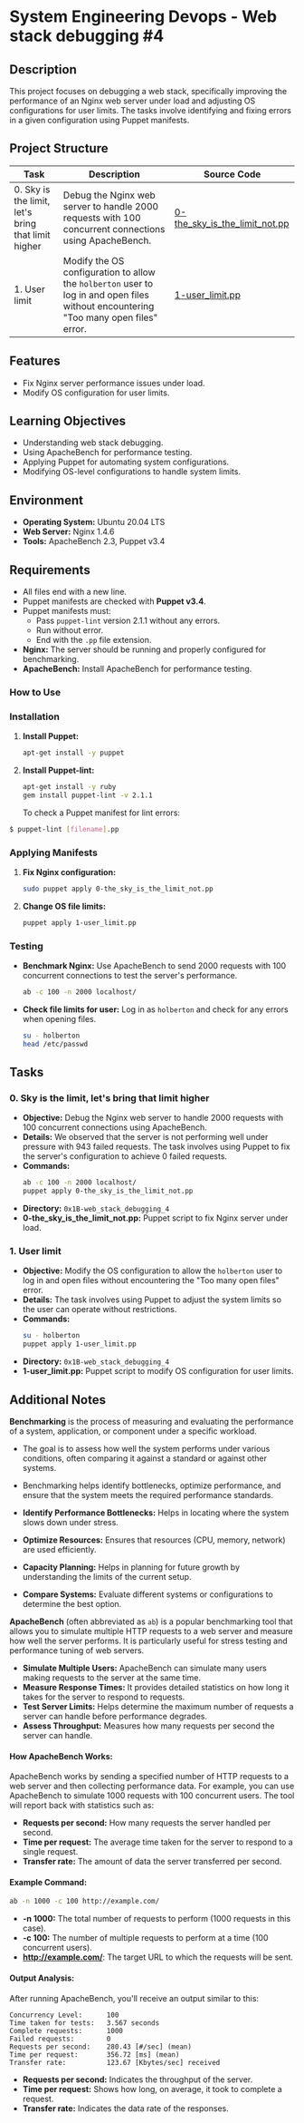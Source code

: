 # System Engineering Devops - Web stack debugging #4

## Description
This project focuses on debugging a web stack, specifically improving the performance of an Nginx web server under load and adjusting OS configurations for user limits. The tasks involve identifying and fixing errors in a given configuration using Puppet manifests.

## Project Structure
| Task                               | Description                                                                 | Source Code                                |
|------------------------------------|-----------------------------------------------------------------------------|--------------------------------------------|
| 0. Sky is the limit, let's bring that limit higher | Debug the Nginx web server to handle 2000 requests with 100 concurrent connections using ApacheBench. | [0-the_sky_is_the_limit_not.pp](./0-the_sky_is_the_limit_not.pp)           |
| 1. User limit                      | Modify the OS configuration to allow the `holberton` user to log in and open files without encountering "Too many open files" error. | [1-user_limit.pp](./1-user_limit.pp)                          |

## Features
- Fix Nginx server performance issues under load.
- Modify OS configuration for user limits.

## Learning Objectives

- Understanding web stack debugging.
- Using ApacheBench for performance testing.
- Applying Puppet for automating system configurations.
- Modifying OS-level configurations to handle system limits.

## Environment

- **Operating System:** Ubuntu 20.04 LTS
- **Web Server:** Nginx 1.4.6
- **Tools:** ApacheBench 2.3, Puppet v3.4

## Requirements
- All files end with a new line.
- Puppet manifests are checked with **Puppet v3.4**.
- Puppet manifests must:
  - Pass `puppet-lint` version 2.1.1 without any errors.
  - Run without error.
  - End with the `.pp` file extension.
- **Nginx:** The server should be running and properly configured for benchmarking.
- **ApacheBench:** Install ApacheBench for performance testing.

### How to Use
### Installation

1. **Install Puppet:**
   ```bash
   apt-get install -y puppet
   ```

2. **Install Puppet-lint:**
   ```bash
   apt-get install -y ruby
   gem install puppet-lint -v 2.1.1
   ```
   To check a Puppet manifest for lint errors:

  ```bash
  $ puppet-lint [filename].pp
  ```

### Applying Manifests

1. **Fix Nginx configuration:**
   ```bash
   sudo puppet apply 0-the_sky_is_the_limit_not.pp
   ```

2. **Change OS file limits:**
   ```bash
   puppet apply 1-user_limit.pp
   ```

### Testing

- **Benchmark Nginx:**
  Use ApacheBench to send 2000 requests with 100 concurrent connections to test the server's performance.
  ```bash
  ab -c 100 -n 2000 localhost/
  ```

- **Check file limits for user:**
  Log in as `holberton` and check for any errors when opening files.
  ```bash
  su - holberton
  head /etc/passwd
  ```
## Tasks

### 0. Sky is the limit, let's bring that limit higher
- **Objective:** Debug the Nginx web server to handle 2000 requests with 100 concurrent connections using ApacheBench.
- **Details:** We observed that the server is not performing well under pressure with 943 failed requests. The task involves using Puppet to fix the server's configuration to achieve 0 failed requests.
- **Commands:**
  ```bash
  ab -c 100 -n 2000 localhost/
  puppet apply 0-the_sky_is_the_limit_not.pp
  ```
- **Directory:** `0x1B-web_stack_debugging_4`
- **0-the_sky_is_the_limit_not.pp:** Puppet script to fix Nginx server under load.

### 1. User limit
- **Objective:** Modify the OS configuration to allow the `holberton` user to log in and open files without encountering the "Too many open files" error.
- **Details:** The task involves using Puppet to adjust the system limits so the user can operate without restrictions.
- **Commands:**
  ```bash
  su - holberton
  puppet apply 1-user_limit.pp
  ```
- **Directory:** `0x1B-web_stack_debugging_4`
- **1-user_limit.pp:** Puppet script to modify OS configuration for user limits.

## Additional Notes
**Benchmarking** is the process of measuring and evaluating the performance of a system, application, or component under a specific workload.
- The goal is to assess how well the system performs under various conditions, often comparing it against a standard or against other systems.
- Benchmarking helps identify bottlenecks, optimize performance, and ensure that the system meets the required performance standards.

- **Identify Performance Bottlenecks:** Helps in locating where the system slows down under stress.
- **Optimize Resources:** Ensures that resources (CPU, memory, network) are used efficiently.
- **Capacity Planning:** Helps in planning for future growth by understanding the limits of the current setup.
- **Compare Systems:** Evaluate different systems or configurations to determine the best option.

**ApacheBench** (often abbreviated as `ab`) is a popular benchmarking tool that allows you to simulate multiple HTTP requests to a web server and measure how well the server performs. It is particularly useful for stress testing and performance tuning of web servers.

- **Simulate Multiple Users:** ApacheBench can simulate many users making requests to the server at the same time.
- **Measure Response Times:** It provides detailed statistics on how long it takes for the server to respond to requests.
- **Test Server Limits:** Helps determine the maximum number of requests a server can handle before performance degrades.
- **Assess Throughput:** Measures how many requests per second the server can handle.

#### How ApacheBench Works:

ApacheBench works by sending a specified number of HTTP requests to a web server and then collecting performance data. For example, you can use ApacheBench to simulate 1000 requests with 100 concurrent users. The tool will report back with statistics such as:

- **Requests per second:** How many requests the server handled per second.
- **Time per request:** The average time taken for the server to respond to a single request.
- **Transfer rate:** The amount of data the server transferred per second.

#### Example Command:

```bash
ab -n 1000 -c 100 http://example.com/
```

- **-n 1000:** The total number of requests to perform (1000 requests in this case).
- **-c 100:** The number of multiple requests to perform at a time (100 concurrent users).
- **http://example.com/**: The target URL to which the requests will be sent.

#### Output Analysis:

After running ApacheBench, you'll receive an output similar to this:

```
Concurrency Level:      100
Time taken for tests:   3.567 seconds
Complete requests:      1000
Failed requests:        0
Requests per second:    280.43 [#/sec] (mean)
Time per request:       356.72 [ms] (mean)
Transfer rate:          123.67 [Kbytes/sec] received
```

- **Requests per second:** Indicates the throughput of the server.
- **Time per request:** Shows how long, on average, it took to complete a request.
- **Transfer rate:** Indicates the data rate of the responses.


